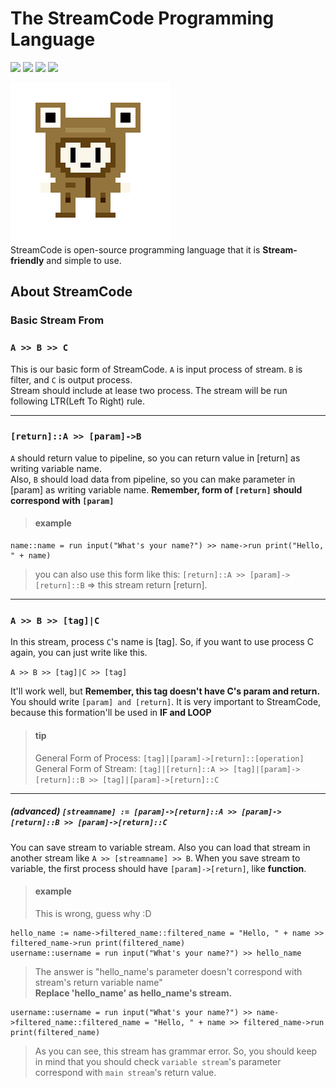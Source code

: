 # The StreamCode Programming Language 

<a><img src="https://img.shields.io/badge/process-Prototyping-red"></a>
<a href="https://github.com/Diggie-Bro/Frog-Prototype-StreamCode/actions/"><img src="https://img.shields.io/badge/build-no CI-green"></a>
<a href="https://www.python.org"><img src="https://img.shields.io/badge/language->=python3.5-blue"></a>
<a href="./LICENSE"><img src="https://img.shields.io/badge/LICENSE-MIT-pink"></a>

![icon](./frogstream.png)  
StreamCode is open-source programming language that it is **Stream-friendly** and simple to use.

## About StreamCode
### Basic Stream From
### `A >> B >> C`
This is our basic form of StreamCode. `A` is input process of stream. `B` is filter, and `C` is output process.   
Stream should include at lease two process. The stream will be run following LTR(Left To Right) rule.

---

### `[return]::A >> [param]->B`
`A` should return value to pipeline, so you can return value in [return] as writing variable name.   
Also, `B` should load data from pipeline, so you can make parameter in [param] as writing variable name.
**Remember, form of `[return]` should correspond with `[param]`**

> #### example
```
name::name = run input("What's your name?") >> name->run print("Hello, " + name)
```
> you can also use this form like this:
> `[return]::A >> [param]->[return]::B` => this stream return [return].

---

### `A >> B >> [tag]|C`
In this stream, process `C`'s name is [tag]. So, if you want to use process C again, you can just write like this.  

`A >> B >> [tag]|C >> [tag]`  

It'll work well, but **Remember, this tag doesn't have C's param and return.** You should write `[param] and [return]`. 
It is very important to StreamCode, because this formation'll be used in **IF and LOOP**

> #### tip
> General Form of Process: `[tag]|[param]->[return]::[operation]`  
> General Form of Stream: `[tag]|[return]::A >> [tag]|[param]->[return]::B >> [tag]|[param]->[return]::C`

---

##### (advanced) `[streamname] := [param]->[return]::A >> [param]->[return]::B >> [param]->[return]::C`
You can save stream to variable stream. Also you can load that stream in another stream like `A >> [streamname] >> B`. 
When you save stream to variable, the first process should have `[param]->[return]`, like **function**.

> #### example
> This is wrong, guess why :D
```
hello_name := name->filtered_name::filtered_name = "Hello, " + name >> filtered_name->run print(filtered_name)
username::username = run input("What's your name?") >> hello_name
```
> The answer is "hello_name's parameter doesn't correspond with stream's return variable name"  
> **Replace 'hello_name' as hello_name's stream.**
```
username::username = run input("What's your name?") >> name->filtered_name::filtered_name = "Hello, " + name >> filtered_name->run print(filtered_name)
```
> As you can see, this stream has grammar error. So, you should keep in mind that you should check `variable stream`'s
> parameter correspond with `main stream`'s return value.
